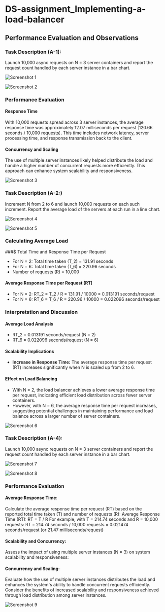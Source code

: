 # DS-assignment_Implementing-a-load-balancer

## Performance Evaluation and Observations

### Task Description (A-1):
Launch 10,000 async requests on N = 3 server containers and report the request count handled by each server instance in a bar chart.

![Screenshot 1](https://res.cloudinary.com/dwh98o938/image/upload/v1714337744/Screenshot_2024-04-28_at_10.58.28_PM_cklsvo.png)



![Screenshot 2](https://res.cloudinary.com/dwh98o938/image/upload/v1714337745/Screenshot_2024-04-28_at_10.58.44_PM_s3vvko.png)

### Performance Evaluation

#### Response Time
With 10,000 requests spread across 3 server instances, the average response time was approximately 12.07 milliseconds per request (120.66 seconds / 10,000 requests). This time includes network latency, server processing time, and response transmission back to the client.

#### Concurrency and Scaling
The use of multiple server instances likely helped distribute the load and handle a higher number of concurrent requests more efficiently. This approach can enhance system scalability and responsiveness.

![Screenshot 3](https://res.cloudinary.com/dwh98o938/image/upload/v1714337745/Screenshot_2024-04-28_at_11.14.31_PM_gc5foa.png)



### Task Description (A-2:)
Increment N from 2 to 6 and launch 10,000 requests on each such increment. Report the average load of the servers at each run in a line chart.

![Screenshot 4](https://res.cloudinary.com/dwh98o938/image/upload/v1714337745/Screenshot_2024-04-28_at_11.36.50_PM_z7nwpj.png)



![Screenshot 5](https://res.cloudinary.com/dwh98o938/image/upload/v1714337746/Screenshot_2024-04-28_at_11.23.56_PM_a69krh.png)

### Calculating Average Load

###$ Total Time and Response Time per Request
- For N = 2: Total time taken (T_2) = 131.91 seconds
- For N = 6: Total time taken (T_6) = 220.96 seconds
- Number of requests (R) = 10,000

#### Average Response Time per Request (RT)
- For N = 2: RT_2 = T_2 / R = 131.91 / 10000 = 0.013191 seconds/request
- For N = 6: RT_6 = T_6 / R = 220.96 / 10000 = 0.022096 seconds/request

### Interpretation and Discussion

#### Average Load Analysis
- RT_2 = 0.013191 seconds/request (N = 2)
- RT_6 = 0.022096 seconds/request (N = 6)

#### Scalability Implications
- **Increase in Response Time:** The average response time per request (RT) increases significantly when N is scaled up from 2 to 6.

#### Effect on Load Balancing
- With N = 2, the load balancer achieves a lower average response time per request, indicating efficient load distribution across fewer server containers.
- However, with N = 6, the average response time per request increases, suggesting potential challenges in maintaining performance and load balance across a larger number of server containers.
  
![Screenshot 6](https://res.cloudinary.com/dwh98o938/image/upload/v1714337746/Screenshot_2024-04-28_at_11.36.27_PM_fmtuhz.png)



### Task Description (A-4):
Launch 10,000 async requests on N = 3 server containers and report the request count handled by each server instance in a bar chart.

![Screenshot 7](https://res.cloudinary.com/dwh98o938/image/upload/v1714338774/Screenshot_2024-04-29_at_12.12.16_AM_q5wiba.png)



![Screenshot 8](https://res.cloudinary.com/dwh98o938/image/upload/v1714337745/Screenshot_2024-04-28_at_10.58.44_PM_s3vvko.png)

### Performance Evaluation

#### Average Response Time:
Calculate the average response time per request (RT) based on the reported total time taken (T) and number of requests (R):
Average Response Time (RT): RT = T / R
For example, with T = 214.74 seconds and R = 10,000 requests:
RT = 214.74 seconds / 10,000 requests = 0.021474 seconds/request (or 21.47 milliseconds/request)

#### Scalability and Concurrency:
Assess the impact of using multiple server instances (N = 3) on system scalability and responsiveness:

#### Concurrency and Scaling:
Evaluate how the use of multiple server instances distributes the load and enhances the system's ability to handle concurrent requests efficiently.
Consider the benefits of increased scalability and responsiveness achieved through load distribution among server instances.

![Screenshot 9](https://twitter.com/Limorio_/status/1784691656643510564?t=aY-WJCk6Z1CIa-S-58ptGQ&s=19)



